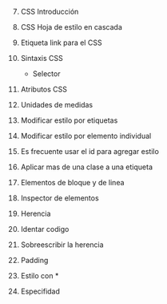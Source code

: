 7. CSS Introducción


1. CSS Hoja de estilo en cascada


2. Etiqueta link para el CSS


3. Sintaxis CSS
    - Selector 


4. Atributos CSS


5. Unidades de medidas


6. Modificar estilo por etiquetas


7. Modificar estilo por elemento individual


8. Es frecuente usar el id para agregar estilo


9. Aplicar mas de una clase a una etiqueta


10. Elementos de bloque y de linea


11. Inspector de elementos


12. Herencia


13. Identar codigo 


14. Sobreescribir la herencia 


15. Padding 


16. Estilo con *


17. Especifidad